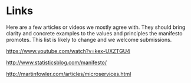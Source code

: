 # Links

Here are a few articles or videos we mostly agree with.  They should bring clarity and concrete examples to the values and principles the manifesto promotes.  This list is likely to change and we welcome submissions.

https://www.youtube.com/watch?v=kex-UXZTGU4

http://www.statisticsblog.com/manifesto/

http://martinfowler.com/articles/microservices.html
